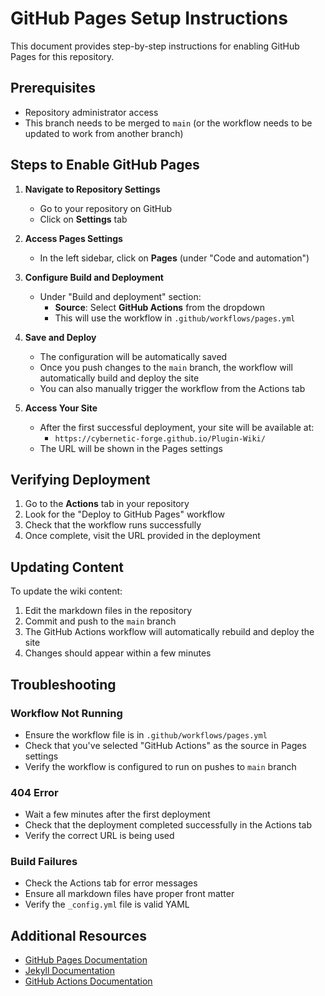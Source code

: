 # GitHub Pages Setup Instructions

This document provides step-by-step instructions for enabling GitHub Pages for this repository.

## Prerequisites

- Repository administrator access
- This branch needs to be merged to `main` (or the workflow needs to be updated to work from another branch)

## Steps to Enable GitHub Pages

1. **Navigate to Repository Settings**
   - Go to your repository on GitHub
   - Click on **Settings** tab

2. **Access Pages Settings**
   - In the left sidebar, click on **Pages** (under "Code and automation")

3. **Configure Build and Deployment**
   - Under "Build and deployment" section:
     - **Source**: Select **GitHub Actions** from the dropdown
     - This will use the workflow in `.github/workflows/pages.yml`

4. **Save and Deploy**
   - The configuration will be automatically saved
   - Once you push changes to the `main` branch, the workflow will automatically build and deploy the site
   - You can also manually trigger the workflow from the Actions tab

5. **Access Your Site**
   - After the first successful deployment, your site will be available at:
     - `https://cybernetic-forge.github.io/Plugin-Wiki/`
   - The URL will be shown in the Pages settings

## Verifying Deployment

1. Go to the **Actions** tab in your repository
2. Look for the "Deploy to GitHub Pages" workflow
3. Check that the workflow runs successfully
4. Once complete, visit the URL provided in the deployment

## Updating Content

To update the wiki content:

1. Edit the markdown files in the repository
2. Commit and push to the `main` branch
3. The GitHub Actions workflow will automatically rebuild and deploy the site
4. Changes should appear within a few minutes

## Troubleshooting

### Workflow Not Running
- Ensure the workflow file is in `.github/workflows/pages.yml`
- Check that you've selected "GitHub Actions" as the source in Pages settings
- Verify the workflow is configured to run on pushes to `main` branch

### 404 Error
- Wait a few minutes after the first deployment
- Check that the deployment completed successfully in the Actions tab
- Verify the correct URL is being used

### Build Failures
- Check the Actions tab for error messages
- Ensure all markdown files have proper front matter
- Verify the `_config.yml` file is valid YAML

## Additional Resources

- [GitHub Pages Documentation](https://docs.github.com/en/pages)
- [Jekyll Documentation](https://jekyllrb.com/docs/)
- [GitHub Actions Documentation](https://docs.github.com/en/actions)
